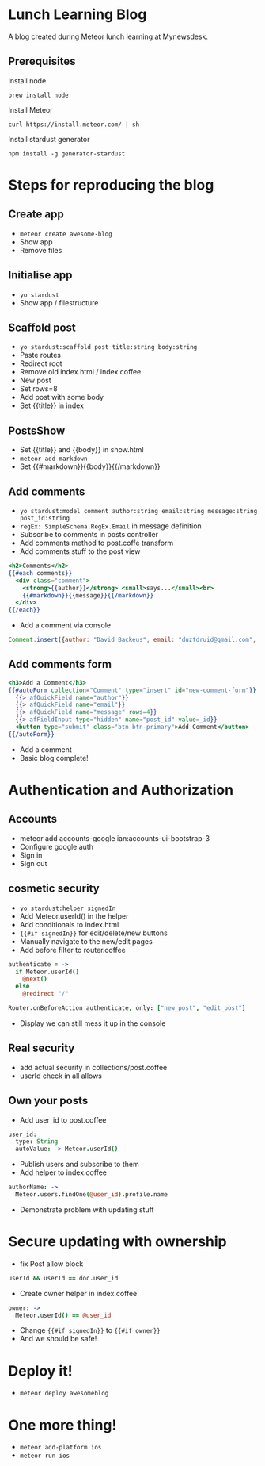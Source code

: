 Lunch Learning Blog
===================

A blog created during Meteor lunch learning at Mynewsdesk.

## Prerequisites

Install node

    brew install node

Install Meteor

    curl https://install.meteor.com/ | sh

Install stardust generator

    npm install -g generator-stardust

Steps for reproducing the blog
==============================

## Create app
- `meteor create awesome-blog`
- Show app
- Remove files

## Initialise app
- `yo stardust`
- Show app / filestructure

## Scaffold post
- `yo stardust:scaffold post title:string body:string`
- Paste routes
- Redirect root
- Remove old index.html / index.coffee
- New post
- Set rows=8
- Add post with some body
- Set {{title}} in index

## PostsShow

- Set {{title}} and {{body}} in show.html
- `meteor add markdown`
- Set {{#markdown}}{{body}}{{/markdown}}

## Add comments
- `yo stardust:model comment author:string email:string message:string post_id:string`
- `regEx: SimpleSchema.RegEx.Email` in message definition
- Subscribe to comments in posts controller
- Add comments method to post.coffe transform
- Add comments stuff to the post view

```handlebars
<h2>Comments</h2>
{{#each comments}}
  <div class="comment">
    <strong>{{author}}</strong> <small>says...</small><br>
    {{#markdown}}{{message}}{{/markdown}}
  </div>
{{/each}}
```

- Add a comment via console

```js
Comment.insert({author: "David Backeus", email: "duztdruid@gmail.com", message: "Awesome post you got there!", post_id: ""})
```

## Add comments form

```handlebars
<h3>Add a Comment</h3>
{{#autoForm collection="Comment" type="insert" id="new-comment-form"}}
  {{> afQuickField name="author"}}
  {{> afQuickField name="email"}}
  {{> afQuickField name="message" rows=4}}
  {{> afFieldInput type="hidden" name="post_id" value=_id}}
  <button type="submit" class="btn btn-primary">Add Comment</button>
{{/autoForm}}
```

- Add a comment
- Basic blog complete!

Authentication and Authorization
================================

## Accounts
- meteor add accounts-google ian:accounts-ui-bootstrap-3
- Configure google auth
- Sign in
- Sign out

## cosmetic security
- `yo stardust:helper signedIn`
- Add Meteor.userId() in the helper
- Add conditionals to index.html
- `{{#if signedIn}}` for edit/delete/new buttons
- Manually navigate to the new/edit pages
- Add before filter to router.coffee

```coffeescript
authenticate = ->
  if Meteor.userId()
    @next()
  else
    @redirect "/"

Router.onBeforeAction authenticate, only: ["new_post", "edit_post"]
```

- Display we can still mess it up in the console

## Real security

- add actual security in collections/post.coffee
- userId check in all allows

## Own your posts

- Add user_id to post.coffee

```coffeescript
user_id:
  type: String
  autoValue: -> Meteor.userId()
```

- Publish users and subscribe to them
- Add helper to index.coffee

```coffeescript
authorName: ->
  Meteor.users.findOne(@user_id).profile.name
```
- Demonstrate problem with updating stuff

# Secure updating with ownership

- fix Post allow block

```coffeescript
userId && userId == doc.user_id
```

- Create owner helper in index.coffee

```coffeescript
owner: ->
  Meteor.userId() == @user_id
```

- Change `{{#if signedIn}}` to `{{#if owner}}`
- And we should be safe!

Deploy it!
==========

- `meteor deploy awesomeblog`

One more thing!
===============

- `meteor add-platform ios`
- `meteor run ios`
